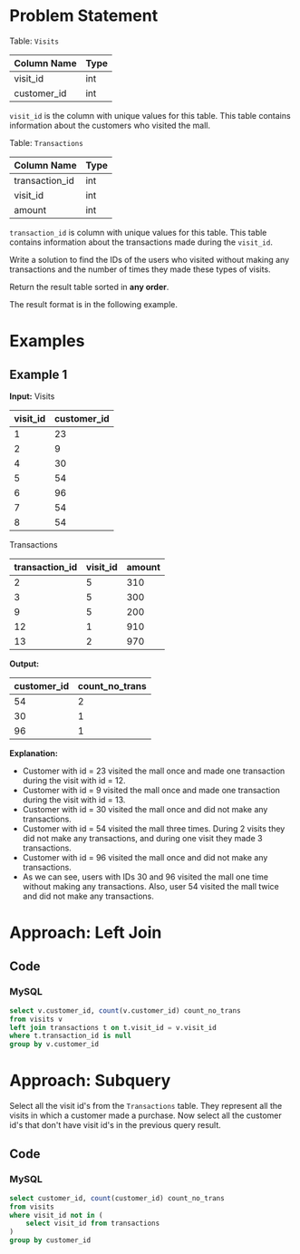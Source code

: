 # Problem Statement
Table: `Visits`

| Column Name | Type    |
|-------------|---------|
| visit_id    | int     |
| customer_id | int     |
`visit_id` is the column with unique values for this table.
This table contains information about the customers who visited the mall.

Table: `Transactions`

| Column Name    | Type    |
|----------------|---------|
| transaction_id | int     |
| visit_id       | int     |
| amount         | int     |

`transaction_id` is column with unique values for this table.
This table contains information about the transactions made during the `visit_id`.

Write a solution to find the IDs of the users who visited without making any transactions and the number of times they made these types of visits.

Return the result table sorted in **any order**.

The result format is in the following example.
# Examples
## Example 1
**Input:** 
Visits

| visit_id | customer_id |
|----------|-------------|
| 1        | 23          |
| 2        | 9           |
| 4        | 30          |
| 5        | 54          |
| 6        | 96          |
| 7        | 54          |
| 8        | 54          |

Transactions

| transaction_id | visit_id | amount |
|----------------|----------|--------|
| 2              | 5        | 310    |
| 3              | 5        | 300    |
| 9              | 5        | 200    |
| 12             | 1        | 910    |
| 13             | 2        | 970    |

**Output:** 

| customer_id | count_no_trans |
|-------------|----------------|
| 54          | 2              |
| 30          | 1              |
| 96          | 1              |

**Explanation:** 
- Customer with id = 23 visited the mall once and made one transaction during the visit with id = 12.
- Customer with id = 9 visited the mall once and made one transaction during the visit with id = 13.
- Customer with id = 30 visited the mall once and did not make any transactions.
- Customer with id = 54 visited the mall three times. During 2 visits they did not make any transactions, and during one visit they made 3 transactions.
- Customer with id = 96 visited the mall once and did not make any transactions.
- As we can see, users with IDs 30 and 96 visited the mall one time without making any transactions. Also, user 54 visited the mall twice and did not make any transactions.
# Approach: Left Join

## Code
### MySQL
```sql
select v.customer_id, count(v.customer_id) count_no_trans
from visits v
left join transactions t on t.visit_id = v.visit_id
where t.transaction_id is null
group by v.customer_id
```
# Approach: Subquery
Select all the visit id's from the `Transactions` table. They represent all the visits in which a customer made a purchase.
Now select all the customer id's that don't have visit id's in the previous query result.
## Code
### MySQL
```sql
select customer_id, count(customer_id) count_no_trans
from visits
where visit_id not in (
    select visit_id from transactions
)
group by customer_id
```